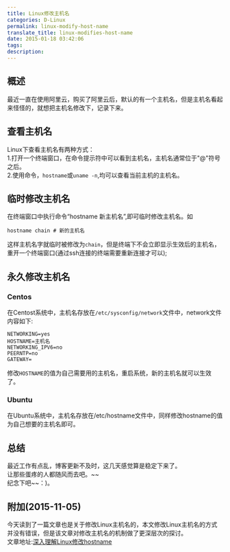 ```yaml
---
title: Linux修改主机名
categories: D-Linux
permalink: linux-modify-host-name
translate_title: linux-modifies-host-name
date: 2015-01-18 03:42:06
tags:
description:
---
```

## 概述
最近一直在使用阿里云，购买了阿里云后，默认的有一个主机名，但是主机名看起来怪怪的，就想把主机名修改下，记录下来。

## 查看主机名
Linux下查看主机名有两种方式：  
1.打开一个终端窗口，在命令提示符中可以看到主机名，主机名通常位于"@"符号之后。  
2.使用命令，`hostname`或`uname -n`,均可以查看当前主机的主机名。

## 临时修改主机名
在终端窗口中执行命令“hostname 新主机名”,即可临时修改主机名。如
```
hostname chain # 新的主机名
```
这样主机名字就临时被修改为`chain`，但是终端下不会立即显示生效后的主机名，重开一个终端窗口(通过ssh连接的终端需要重新连接才可以);

## 永久修改主机名
### Centos
在Centost系统中，主机名存放在`/etc/sysconfig/network`文件中，network文件内容如下:
```
NETWORKING=yes                                    
HOSTNAME=主机名                                     
NETWORKING_IPV6=no                                
PEERNTP=no                                        
GATEWAY=
```
修改`HOSTNAME`的值为自己需要用的主机名，重启系统，新的主机名就可以生效了。

### Ubuntu
在Ubuntu系统中，主机名存放在/etc/hostname文件中，同样修改hostname的值为自己想要的主机名即可。

## 总结
最近工作有点乱，博客更新不及时，这几天感觉算是稳定下来了。   
让那些蛋疼的人都随风而去吧。~~  
纪念下吧~~：)。
<br />

## 附加(2015-11-05)
今天读到了一篇文章也是关于修改Linux主机名的，本文修改Linux主机名的方式并没有错误，但是该文章对修改主机名的机制做了更深层次的探讨。  
文章地址:[深入理解Linux修改hostname](http://www.cnblogs.com/kerrycode/p/3595724.html)
